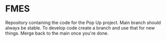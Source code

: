 # FMES
Repository containing the code for the Pop Up project.
Main branch should always be stable. To develop code create a branch and use that for new things. Merge back to the main once you're done.
